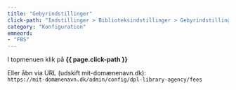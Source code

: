 ```yaml
---
title: "Gebyrindstillinger"
click-path: "Indstillinger > Biblioteksindstillinger > Gebyrindstillinger"
category: "Konfiguration"
emneord: 
- "FBS"
---
```

I topmenuen klik på **{{ page.click-path }}**

Eller åbn via URL (udskift mit-domænenavn.dk):\
`https://mit-domænenavn.dk/admin/config/dpl-library-agency/fees`

